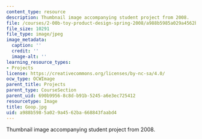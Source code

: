 ```yaml
---
content_type: resource
description: Thumbnail image accompanying student project from 2008.
file: /courses/2-00b-toy-product-design-spring-2008/a988b5985a029a4562ba668843faabd4_Goop.jpg
file_size: 10291
file_type: image/jpeg
image_metadata:
  caption: ''
  credit: ''
  image-alt: ''
learning_resource_types:
- Projects
license: https://creativecommons.org/licenses/by-nc-sa/4.0/
ocw_type: OCWImage
parent_title: Projects
parent_type: CourseSection
parent_uid: 690b9956-8c8d-b91b-5245-a6e3ec725412
resourcetype: Image
title: Goop.jpg
uid: a988b598-5a02-9a45-62ba-668843faabd4
---
```

Thumbnail image accompanying student project from 2008.